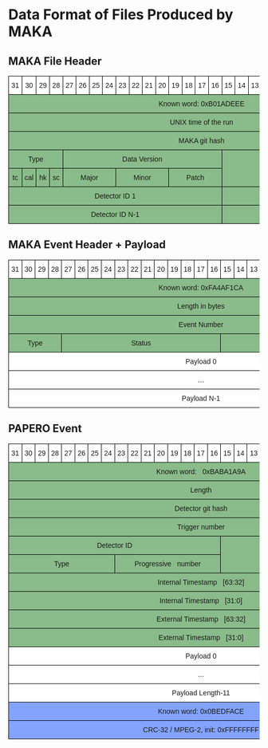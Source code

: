 # Data Format of Files Produced by MAKA

## MAKA File Header

<style type="text/css">
.tg  {border-collapse:collapse;border-spacing:0;}
.tg td{border-color:black;border-style:solid;border-width:1px;font-family:Arial, sans-serif;font-size:14px;
  overflow:hidden;padding:10px 5px;word-break:normal;}
.tg th{border-color:black;border-style:solid;border-width:1px;font-family:Arial, sans-serif;font-size:14px;
  font-weight:normal;overflow:hidden;padding:10px 5px;word-break:normal;}
.tg .tg-vxga{background-color:#ffffff;text-align:center;vertical-align:middle}
.tg .tg-h47o{background-color:#8abb8a;text-align:center;vertical-align:middle}
</style>
<table class="tg">
<thead>
  <tr>
    <th class="tg-vxga">31</th>
    <th class="tg-vxga">30</th>
    <th class="tg-vxga">29</th>
    <th class="tg-vxga">28</th>
    <th class="tg-vxga">27</th>
    <th class="tg-vxga">26</th>
    <th class="tg-vxga">25</th>
    <th class="tg-vxga">24</th>
    <th class="tg-vxga">23</th>
    <th class="tg-vxga">22</th>
    <th class="tg-vxga">21</th>
    <th class="tg-vxga">20</th>
    <th class="tg-vxga">19</th>
    <th class="tg-vxga">18</th>
    <th class="tg-vxga">17</th>
    <th class="tg-vxga">16</th>
    <th class="tg-vxga">15</th>
    <th class="tg-vxga">14</th>
    <th class="tg-vxga">13</th>
    <th class="tg-vxga">12</th>
    <th class="tg-vxga">11</th>
    <th class="tg-vxga">10</th>
    <th class="tg-vxga">9</th>
    <th class="tg-vxga">8</th>
    <th class="tg-vxga">7</th>
    <th class="tg-vxga">6</th>
    <th class="tg-vxga">5</th>
    <th class="tg-vxga">4</th>
    <th class="tg-vxga">3</th>
    <th class="tg-vxga">2</th>
    <th class="tg-vxga">1</th>
    <th class="tg-vxga">0</th>
  </tr>
</thead>
<tbody>
  <tr>
    <td class="tg-h47o" colspan="32">Known word:   0xB01ADEEE</td>
  </tr>
  <tr>
    <td class="tg-h47o" colspan="32">UNIX time of the   run</td>
  </tr>
  <tr>
    <td class="tg-h47o" colspan="32">MAKA git hash</td>
  </tr>
  <tr>
    <td class="tg-h47o" colspan="4">Type</td>
    <td class="tg-h47o" colspan="12">Data Version</td>
    <td class="tg-h47o" colspan="16" rowspan="2">Detectors connected</td>
  </tr>
  <tr>
    <td class="tg-h47o">tc</td>
    <td class="tg-h47o">cal</td>
    <td class="tg-h47o">hk</td>
    <td class="tg-h47o">sc</td>
    <td class="tg-h47o" colspan="4">Major</td>
    <td class="tg-h47o" colspan="4">Minor</td>
    <td class="tg-h47o" colspan="4">Patch</td>
  </tr>
  <tr>
    <td class="tg-h47o" colspan="16">Detector ID 1</td>
    <td class="tg-h47o" colspan="16">Detector ID 0</td>
  </tr>
  <tr>
    <td class="tg-h47o" colspan="16">Detector ID N-1</td>
    <td class="tg-h47o" colspan="16">…</td>
  </tr>
</tbody>
</table>

## MAKA Event Header + Payload

<style type="text/css">
.tg  {border-collapse:collapse;border-spacing:0;}
.tg td{border-color:black;border-style:solid;border-width:1px;font-family:Arial, sans-serif;font-size:14px;
  overflow:hidden;padding:10px 5px;word-break:normal;}
.tg th{border-color:black;border-style:solid;border-width:1px;font-family:Arial, sans-serif;font-size:14px;
  font-weight:normal;overflow:hidden;padding:10px 5px;word-break:normal;}
.tg .tg-vxga{background-color:#ffffff;text-align:center;vertical-align:middle}
.tg .tg-h47o{background-color:#8abb8a;text-align:center;vertical-align:middle}
.tg .tg-vhtn{background-color:#ffffff;border-color:#000000;text-align:center;vertical-align:middle}
</style>
<table class="tg">
<thead>
  <tr>
    <th class="tg-vxga">31</th>
    <th class="tg-vxga">30</th>
    <th class="tg-vxga">29</th>
    <th class="tg-vxga">28</th>
    <th class="tg-vxga">27</th>
    <th class="tg-vxga">26</th>
    <th class="tg-vxga">25</th>
    <th class="tg-vxga">24</th>
    <th class="tg-vxga">23</th>
    <th class="tg-vxga">22</th>
    <th class="tg-vxga">21</th>
    <th class="tg-vxga">20</th>
    <th class="tg-vxga">19</th>
    <th class="tg-vxga">18</th>
    <th class="tg-vxga">17</th>
    <th class="tg-vxga">16</th>
    <th class="tg-vxga">15</th>
    <th class="tg-vxga">14</th>
    <th class="tg-vxga">13</th>
    <th class="tg-vxga">12</th>
    <th class="tg-vxga">11</th>
    <th class="tg-vxga">10</th>
    <th class="tg-vxga">9</th>
    <th class="tg-vxga">8</th>
    <th class="tg-vxga">7</th>
    <th class="tg-vxga">6</th>
    <th class="tg-vxga">5</th>
    <th class="tg-vxga">4</th>
    <th class="tg-vxga">3</th>
    <th class="tg-vxga">2</th>
    <th class="tg-vxga">1</th>
    <th class="tg-vxga">0</th>
  </tr>
</thead>
<tbody>
  <tr>
    <td class="tg-h47o" colspan="32">Known word:   0xFA4AF1CA</td>
  </tr>
  <tr>
    <td class="tg-h47o" colspan="32">Length in bytes</td>
  </tr>
  <tr>
    <td class="tg-h47o" colspan="32">Event Number</td>
  </tr>
  <tr>
    <td class="tg-h47o" colspan="4">Type</td>
    <td class="tg-h47o" colspan="12">Status</td>
    <td class="tg-h47o" colspan="16">Detectors in the event</td>
  </tr>
  <tr>
    <td class="tg-vhtn" colspan="32">Payload 0</td>
  </tr>
  <tr>
    <td class="tg-vhtn" colspan="32">…</td>
  </tr>
  <tr>
    <td class="tg-vhtn" colspan="32">Payload N-1</td>
  </tr>
</tbody>
</table>

## PAPERO Event

<style type="text/css">
.tg  {border-collapse:collapse;border-spacing:0;}
.tg td{border-color:black;border-style:solid;border-width:1px;font-family:Arial, sans-serif;font-size:14px;
  overflow:hidden;padding:10px 5px;word-break:normal;}
.tg th{border-color:black;border-style:solid;border-width:1px;font-family:Arial, sans-serif;font-size:14px;
  font-weight:normal;overflow:hidden;padding:10px 5px;word-break:normal;}
.tg .tg-vxga{background-color:#ffffff;text-align:center;vertical-align:middle}
.tg .tg-3ygc{background-color:#8ABB8A;text-align:center;vertical-align:middle}
.tg .tg-nrix{text-align:center;vertical-align:middle}
.tg .tg-i93t{background-color:#83A3FF;text-align:center;vertical-align:middle}
</style>
<table class="tg">
<thead>
  <tr>
    <th class="tg-nrix">31</th>
    <th class="tg-vxga">30</th>
    <th class="tg-vxga">29</th>
    <th class="tg-vxga">28</th>
    <th class="tg-vxga">27</th>
    <th class="tg-vxga">26</th>
    <th class="tg-vxga">25</th>
    <th class="tg-vxga">24</th>
    <th class="tg-vxga">23</th>
    <th class="tg-vxga">22</th>
    <th class="tg-vxga">21</th>
    <th class="tg-vxga">20</th>
    <th class="tg-vxga">19</th>
    <th class="tg-vxga">18</th>
    <th class="tg-vxga">17</th>
    <th class="tg-vxga">16</th>
    <th class="tg-vxga">15</th>
    <th class="tg-vxga">14</th>
    <th class="tg-vxga">13</th>
    <th class="tg-vxga">12</th>
    <th class="tg-vxga">11</th>
    <th class="tg-vxga">10</th>
    <th class="tg-vxga">9</th>
    <th class="tg-vxga">8</th>
    <th class="tg-vxga">7</th>
    <th class="tg-vxga">6</th>
    <th class="tg-vxga">5</th>
    <th class="tg-vxga">4</th>
    <th class="tg-vxga">3</th>
    <th class="tg-vxga">2</th>
    <th class="tg-vxga">1</th>
    <th class="tg-vxga">0</th>
  </tr>
</thead>
<tbody>
  <tr>
    <td class="tg-3ygc" colspan="32">Known word:&nbsp;&nbsp;&nbsp;0xBABA1A9A</td>
  </tr>
  <tr>
    <td class="tg-3ygc" colspan="32">Length</td>
  </tr>
  <tr>
    <td class="tg-3ygc" colspan="32">Detector git hash</td>
  </tr>
  <tr>
    <td class="tg-3ygc" colspan="32">Trigger number</td>
  </tr>
  <tr>
    <td class="tg-3ygc" colspan="16">Detector ID</td>
    <td class="tg-3ygc" colspan="16" rowspan="2">Trigger ID</td>
  </tr>
  <tr>
    <td class="tg-3ygc" colspan="8">Type</td>
    <td class="tg-3ygc" colspan="8">Progressive&nbsp;&nbsp;&nbsp;number</td>
  </tr>
  <tr>
    <td class="tg-3ygc" colspan="32">Internal Timestamp&nbsp;&nbsp;&nbsp;[63:32]</td>
  </tr>
  <tr>
    <td class="tg-3ygc" colspan="32">Internal Timestamp&nbsp;&nbsp;&nbsp;[31:0]</td>
  </tr>
  <tr>
    <td class="tg-3ygc" colspan="32">External Timestamp&nbsp;&nbsp;&nbsp;[63:32]</td>
  </tr>
  <tr>
    <td class="tg-3ygc" colspan="32">External Timestamp&nbsp;&nbsp;&nbsp;[31:0]</td>
  </tr>
  <tr>
    <td class="tg-vxga" colspan="32">Payload 0</td>
  </tr>
  <tr>
    <td class="tg-vxga" colspan="32">...</td>
  </tr>
  <tr>
    <td class="tg-vxga" colspan="32">Payload Length-11</td>
  </tr>
  <tr>
    <td class="tg-i93t" colspan="32">Known word: 0x0BEDFACE</td>
  </tr>
  <tr>
    <td class="tg-i93t" colspan="32">CRC-32 / MPEG-2, init: 0xFFFFFFFF</td>
  </tr>
</tbody>
</table>